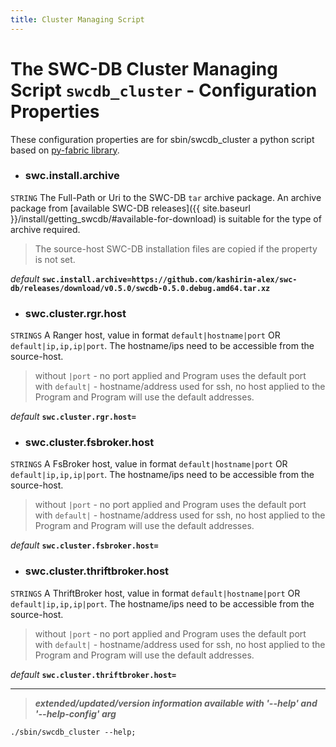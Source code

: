 ```yaml
---
title: Cluster Managing Script
---
```




# The SWC-DB Cluster Managing Script ```swcdb_cluster``` - Configuration Properties
These configuration properties are for sbin/swcdb_cluster a python script based on [py-fabric library](https://www.fabfile.org/).


* ### swc.install.archive
```STRING```
The Full-Path or Uri to the SWC-DB `tar` archive package. An archive package from [available SWC-DB releases]({{ site.baseurl }}/install/getting_swcdb/#available-for-download) is suitable for the type of archive required.
> The source-host SWC-DB installation files are copied if the property is not set.

  _default_ **```swc.install.archive=https://github.com/kashirin-alex/swc-db/releases/download/v0.5.0/swcdb-0.5.0.debug.amd64.tar.xz```**


* ### swc.cluster.rgr.host
```STRINGS```
A Ranger host, value in format ```default|hostname|port``` OR ```default|ip,ip,ip|port```. The hostname/ips need to be accessible from the source-host. 
> without ```|port``` - no port applied and Program uses the default port \
> with ```default|``` - hostname/address used for ssh, no host applied to the Program and Program will use the default addresses.

  _default_ **```swc.cluster.rgr.host=```**


* ### swc.cluster.fsbroker.host
```STRINGS```
A FsBroker host, value in format ```default|hostname|port``` OR ```default|ip,ip,ip|port```. The hostname/ips need to be accessible from the source-host. 
> without ```|port``` - no port applied and Program uses the default port \
> with ```default|``` - hostname/address used for ssh, no host applied to the Program and Program will use the default addresses.

  _default_ **```swc.cluster.fsbroker.host=```**



* ### swc.cluster.thriftbroker.host
```STRINGS```
A ThriftBroker host, value in format ```default|hostname|port``` OR ```default|ip,ip,ip|port```. The hostname/ips need to be accessible from the source-host. 
> without ```|port``` - no port applied and Program uses the default port \
> with ```default|``` - hostname/address used for ssh, no host applied to the Program and Program will use the default addresses.

  _default_ **```swc.cluster.thriftbroker.host=```**



***

 > _**extended/updated/version information available with '--help' and '--help-config' arg**_

```
./sbin/swcdb_cluster --help;
```

